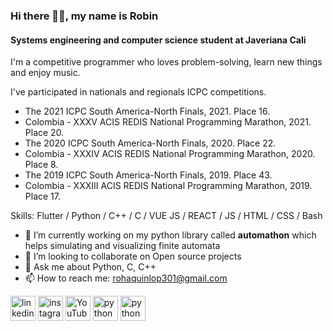 ### Hi there 👋🏾, my name is Robin
#### **Systems engineering and computer science student** at Javeriana Cali
I'm a competitive programmer who loves problem-solving, learn new things and enjoy music.

I've participated in nationals and regionals ICPC competitions.

- The 2021 ICPC South America-North Finals, 2021. Place 16.
- Colombia - XXXV ACIS REDIS National Programming Marathon, 2021. Place 20.
- The 2020 ICPC South America-North Finals, 2020. Place 22.
- Colombia - XXXIV ACIS REDIS National Programming Marathon, 2020. Place 8.
- The 2019 ICPC South America-North Finals, 2019. Place 43.
- Colombia - XXXIII ACIS REDIS National Programming Marathon, 2019. Place 17.

Skills: Flutter / Python / C++ / C / VUE JS / REACT / JS / HTML / CSS / Bash

- 🔭 I’m currently working on my python library called **automathon** which helps simulating and visualizing finite automata 
- 👯 I’m looking to collaborate on Open source projects 
- 💬 Ask me about Python, C, C++ 
- 📫 How to reach me: rohaquinlop301@gmail.com 


[<img src='https://cdn.jsdelivr.net/npm/simple-icons@3.0.1/icons/linkedin.svg' alt='linkedin' height='40'>](https://www.linkedin.com/in/robin-hafid-quintero-lopez/) [<img src='https://cdn.jsdelivr.net/npm/simple-icons@3.0.1/icons/instagram.svg' alt='instagram' height='40'>](https://www.instagram.com/therobinquintero/)  [<img src='https://cdn.jsdelivr.net/npm/simple-icons@3.0.1/icons/youtube.svg' alt='YouTube' height='40'>](https://www.youtube.com/channel/UCpA2-pYqfzbhdU80_4N-vPg)  [<img src='https://cdn.jsdelivr.net/npm/simple-icons@3.0.1/icons/python.svg' alt='python' height='40'>](https://github.com/rohaquinlop/automathon)  [<img src='https://cdn.jsdelivr.net/npm/simple-icons@3.0.1/icons/flutter.svg' alt='python' height='40'>](https://github.com/rohaquinlop/bmi)


<!--
<a href='https://archiveprogram.github.com/'><img src='https://raw.githubusercontent.com/acervenky/animated-github-badges/master/assets/acbadge.gif' width='40' height='40'></a> <a href='https://github.com/pricing'><img src='https://raw.githubusercontent.com/acervenky/animated-github-badges/master/assets/pro.gif' width='40' height='40'></a>
-->



<!--
**rohaquinlop/rohaquinlop** is a ✨ _special_ ✨ repository because its `README.md` (this file) appears on your GitHub profile.

Here are some ideas to get you started:

- 🔭 I’m currently working on ...
- 🌱 I’m currently learning ...
- 👯 I’m looking to collaborate on ...
- 🤔 I’m looking for help with ...
- 💬 Ask me about ...
- 📫 How to reach me: ...
- 😄 Pronouns: ...
- ⚡ Fun fact: ...
-->
